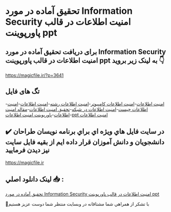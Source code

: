 # تحقیق آماده در مورد Information Security امنیت اطلاعات در قالب پاورپوینت ppt

## برای دریافت تحقیق آماده در مورد Information Security امنیت اطلاعات در قالب پاورپوینت ppt به لینک زیر بروید 👇

https://magicfile.ir/?p=3641

## تگ های فایل

-[امنیت اطلاعات](https://magicfile.ir/product/%d8%aa%d8%ad%d9%82%db%8c%d9%82-information-security-%d8%a7%d9%85%d9%86%db%8c%d8%aa-%d8%a7%d8%b7%d9%84%d8%a7%d8%b9%d8%a7%d8%aa-%d8%af%d8%b1-%d9%be%d8%a7%d9%88%d8%b1%d9%be%d9%88%db%8c%d9%86%d8%aa/)-[امنیت اطلاعات کامپیوتر](https://magicfile.ir/product/%d8%aa%d8%ad%d9%82%db%8c%d9%82-information-security-%d8%a7%d9%85%d9%86%db%8c%d8%aa-%d8%a7%d8%b7%d9%84%d8%a7%d8%b9%d8%a7%d8%aa-%d8%af%d8%b1-%d9%be%d8%a7%d9%88%d8%b1%d9%be%d9%88%db%8c%d9%86%d8%aa/)-[امنیت اطلاعات رشته](https://magicfile.ir/product/%d8%aa%d8%ad%d9%82%db%8c%d9%82-information-security-%d8%a7%d9%85%d9%86%db%8c%d8%aa-%d8%a7%d8%b7%d9%84%d8%a7%d8%b9%d8%a7%d8%aa-%d8%af%d8%b1-%d9%be%d8%a7%d9%88%d8%b1%d9%be%d9%88%db%8c%d9%86%d8%aa/)-[امنيت اطلاعات](https://magicfile.ir/product/%d8%aa%d8%ad%d9%82%db%8c%d9%82-information-security-%d8%a7%d9%85%d9%86%db%8c%d8%aa-%d8%a7%d8%b7%d9%84%d8%a7%d8%b9%d8%a7%d8%aa-%d8%af%d8%b1-%d9%be%d8%a7%d9%88%d8%b1%d9%be%d9%88%db%8c%d9%86%d8%aa/)-[امنیت اطلاعات چیست](https://magicfile.ir/product/%d8%aa%d8%ad%d9%82%db%8c%d9%82-information-security-%d8%a7%d9%85%d9%86%db%8c%d8%aa-%d8%a7%d8%b7%d9%84%d8%a7%d8%b9%d8%a7%d8%aa-%d8%af%d8%b1-%d9%be%d8%a7%d9%88%d8%b1%d9%be%d9%88%db%8c%d9%86%d8%aa/)-[امنیت اطلاعات در شبکه](https://magicfile.ir/product/%d8%aa%d8%ad%d9%82%db%8c%d9%82-information-security-%d8%a7%d9%85%d9%86%db%8c%d8%aa-%d8%a7%d8%b7%d9%84%d8%a7%d8%b9%d8%a7%d8%aa-%d8%af%d8%b1-%d9%be%d8%a7%d9%88%d8%b1%d9%be%d9%88%db%8c%d9%86%d8%aa/)-[تحقیق امنیت اطلاعات](https://magicfile.ir/product/%d8%aa%d8%ad%d9%82%db%8c%d9%82-information-security-%d8%a7%d9%85%d9%86%db%8c%d8%aa-%d8%a7%d8%b7%d9%84%d8%a7%d8%b9%d8%a7%d8%aa-%d8%af%d8%b1-%d9%be%d8%a7%d9%88%d8%b1%d9%be%d9%88%db%8c%d9%86%d8%aa/)-[مقاله امنیت اطلاعات](https://magicfile.ir/product/%d8%aa%d8%ad%d9%82%db%8c%d9%82-information-security-%d8%a7%d9%85%d9%86%db%8c%d8%aa-%d8%a7%d8%b7%d9%84%d8%a7%d8%b9%d8%a7%d8%aa-%d8%af%d8%b1-%d9%be%d8%a7%d9%88%d8%b1%d9%be%d9%88%db%8c%d9%86%d8%aa/)-[پاورپوینت امنیت اطلاعات](https://magicfile.ir/product/%d8%aa%d8%ad%d9%82%db%8c%d9%82-information-security-%d8%a7%d9%85%d9%86%db%8c%d8%aa-%d8%a7%d8%b7%d9%84%d8%a7%d8%b9%d8%a7%d8%aa-%d8%af%d8%b1-%d9%be%d8%a7%d9%88%d8%b1%d9%be%d9%88%db%8c%d9%86%d8%aa/)-[ppt امنیت اطلاعات](https://magicfile.ir/product/%d8%aa%d8%ad%d9%82%db%8c%d9%82-information-security-%d8%a7%d9%85%d9%86%db%8c%d8%aa-%d8%a7%d8%b7%d9%84%d8%a7%d8%b9%d8%a7%d8%aa-%d8%af%d8%b1-%d9%be%d8%a7%d9%88%d8%b1%d9%be%d9%88%db%8c%d9%86%d8%aa/)

## ✔️ در سايت فايل هاي ويژه اي براي برنامه نويسان طراحان دانشجويان و دانش آموزان قرار داده ايم از بقيه فايل سايت نيز ديدن فرماييد

https://magicfile.ir


## لينک دانلود اصلي 📥 :

[تحقیق آماده در مورد Information Security امنیت اطلاعات در قالب پاورپوینت ppt](https://magicfile.ir/product/%d8%aa%d8%ad%d9%82%db%8c%d9%82-information-security-%d8%a7%d9%85%d9%86%db%8c%d8%aa-%d8%a7%d8%b7%d9%84%d8%a7%d8%b9%d8%a7%d8%aa-%d8%af%d8%b1-%d9%be%d8%a7%d9%88%d8%b1%d9%be%d9%88%db%8c%d9%86%d8%aa/) 


🙏با تشکر از همراهي شما مشتاقانه در وبسایت منتظر شما دوست عزیز هستیم

